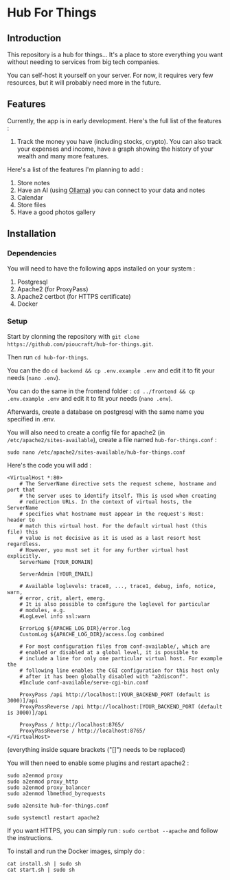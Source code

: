 # Hub For Things

## Introduction

This repository is a hub for things... It's a place to store everything you want without needing to services from big tech companies.

You can self-host it yourself on your server. For now, it requires very few resources, but it will probably need more in the future.

## Features

Currently, the app is in early development. Here's the full list of the features :

1. Track the money you have (including stocks, crypto). You can also track your expenses and income, have a graph showing the history of your wealth and many more features.

Here's a list of the features I'm planning to add :

1. Store notes 
2. Have an AI (using [Ollama](https://ollama.com)) you can connect to your data and notes
2. Calendar
3. Store files
4. Have a good photos gallery

## Installation

### Dependencies

You will need to have the following apps installed on your system : 

1. Postgresql
2. Apache2 (for ProxyPass)
4. Apache2 certbot (for HTTPS certificate)
5. Docker

### Setup

Start by clonning the repository with `git clone https://github.com/pioucraft/hub-for-things.git`.

Then run `cd hub-for-things`.

You can the do `cd backend && cp .env.example .env` and edit it to fit your needs (`nano .env`).

You can do the same in the frontend folder : `cd ../frontend && cp .env.example .env` and edit it to fit your needs (`nano .env`).


Afterwards, create a database on postgresql with the same name you specified in .env.

You will also need to create a config file for apache2 (in `/etc/apache2/sites-available`), create a file named `hub-for-things.conf` : 

`sudo nano /etc/apache2/sites-available/hub-for-things.conf`

Here's the code you will add :

```         
<VirtualHost *:80>
    # The ServerName directive sets the request scheme, hostname and port that
    # the server uses to identify itself. This is used when creating
    # redirection URLs. In the context of virtual hosts, the ServerName
    # specifies what hostname must appear in the request's Host: header to
    # match this virtual host. For the default virtual host (this file) this
    # value is not decisive as it is used as a last resort host regardless.
    # However, you must set it for any further virtual host explicitly.
    ServerName [YOUR_DOMAIN]

    ServerAdmin [YOUR_EMAIL]

    # Available loglevels: trace8, ..., trace1, debug, info, notice, warn,
    # error, crit, alert, emerg.
    # It is also possible to configure the loglevel for particular
    # modules, e.g.
    #LogLevel info ssl:warn

    ErrorLog ${APACHE_LOG_DIR}/error.log
    CustomLog ${APACHE_LOG_DIR}/access.log combined

    # For most configuration files from conf-available/, which are
    # enabled or disabled at a global level, it is possible to
    # include a line for only one particular virtual host. For example the
    # following line enables the CGI configuration for this host only
    # after it has been globally disabled with "a2disconf".
    #Include conf-available/serve-cgi-bin.conf

    ProxyPass /api http://localhost:[YOUR_BACKEND_PORT (default is 3000)]/api
    ProxyPassReverse /api http://localhost:[YOUR_BACKEND_PORT (default is 3000)]/api

    ProxyPass / http://localhost:8765/
    ProxyPassReverse / http://localhost:8765/
</VirtualHost>
```

(everything inside square brackets ("[]") needs to be replaced)

You will then need to enable some plugins and restart apache2 :

```
sudo a2enmod proxy
sudo a2enmod proxy_http
sudo a2enmod proxy_balancer
sudo a2enmod lbmethod_byrequests

sudo a2ensite hub-for-things.conf

sudo systemctl restart apache2
```

If you want HTTPS, you can simply run : `sudo certbot --apache` and follow the instructions.

To install and run the Docker images, simply do :

```
cat install.sh | sudo sh
cat start.sh | sudo sh
```